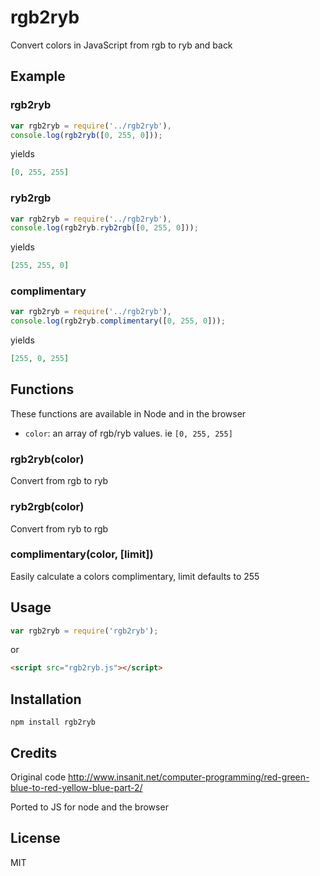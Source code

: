 rgb2ryb
=======

Convert colors in JavaScript from rgb to ryb and back

Example
-------

### rgb2ryb

``` js
var rgb2ryb = require('../rgb2ryb'),
console.log(rgb2ryb([0, 255, 0]));
```

yields

``` json
[0, 255, 255]
```

### ryb2rgb

``` js
var rgb2ryb = require('../rgb2ryb'),
console.log(rgb2ryb.ryb2rgb([0, 255, 0]));
```

yields

``` json
[255, 255, 0]
```

### complimentary

``` js
var rgb2ryb = require('../rgb2ryb'),
console.log(rgb2ryb.complimentary([0, 255, 0]));
```

yields

``` json
[255, 0, 255]
```

Functions
---------

These functions are available in Node and in the browser

- `color`: an array of rgb/ryb values.  ie `[0, 255, 255]`

### rgb2ryb(color)

Convert from rgb to ryb

### ryb2rgb(color)

Convert from ryb to rgb

### complimentary(color, [limit])

Easily calculate a colors complimentary, limit defaults to 255

Usage
-----

``` js
var rgb2ryb = require('rgb2ryb');
```

or

``` html
<script src="rgb2ryb.js"></script>
```

Installation
------------

    npm install rgb2ryb

Credits
-------

Original code http://www.insanit.net/computer-programming/red-green-blue-to-red-yellow-blue-part-2/

Ported to JS for node and the browser

License
-------

MIT

